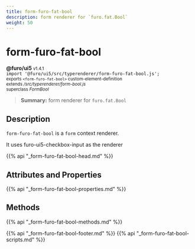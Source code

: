 ```yaml
---
title: form-furo-fat-bool
description: form renderer for `furo.fat.Bool`
weight: 50
---
```


# form-furo-fat-bool
**@furo/ui5** <small>v1.4.1</small>
<br>`import '@furo/ui5/src/typerenderer/form-furo-fat-bool.js';`<small>
<br>exports `<form-furo-fat-bool>` custom-element-definition
<br>extends */src/typerenderer/form-bool.js*
<br>superclass *FormBool*</small>

> **Summary:** form renderer for `furo.fat.Bool`

## Description

`form-furo-fat-bool` is a `form` context renderer.

It uses furo-ui5-checkbox-input as the renderer

{{% api "_form-furo-fat-bool-head.md" %}}

## Attributes and Properties
{{% api "_form-furo-fat-bool-properties.md" %}}



## Methods
{{% api "_form-furo-fat-bool-methods.md" %}}





{{% api "_form-furo-fat-bool-footer.md" %}}
{{% api "_form-furo-fat-bool-scripts.md" %}}
